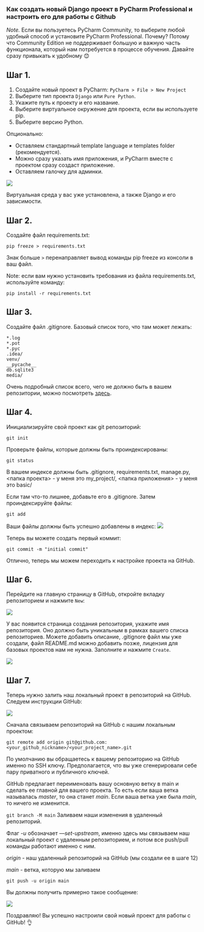 ### Как создать новый Django проект в PyСharm Professional и настроить его для работы с Github


*Note.* Если вы пользуетесь PyCharm Community, то выберите любой удобный способ и установите PyCharm Professional.
Почему? Потому что Community Edition не поддерживает большую и важную часть функционала, который нам потребуется
в процессе обучения. Давайте сразу привыкать к удобному :blush:

## Шаг 1.

1. Создайте новый проект в PyCharm: `PyCharm > File > New Project`
2. Выберите тип проекта `Django` или `Pure Python`. 
3. Укажите путь к проекту и его название. 
4. Выберите виртуальное окружение для проекта, если вы используете pip. 
5. Выберите версию Python.

Опционально:

- Оставляем стандартный template language и templates folder (рекомендуется).
- Можно сразу указать имя приложения, и PyCharm вместе с проектом сразу создаст приложение.
- Оставляем галочку для админки.

![](../static/professional.png)

Виртуальная среда у вас уже установлена, а также Django и его зависимости.

## Шаг 2.

Создайте файл requirements.txt: 

`pip freeze > requirements.txt`

Знак больше `>` перенаправляет вывод команды pip freeze из консоли в ваш файл.

Note: если вам нужно установить требования из файла requirements.txt, используйте команду:

`pip install -r requirements.txt`


## Шаг 3.

Создайте файл .gitignore. Базовый список того, что там может лежать:

```
*.log
*.pot
*.pyc
.idea/
venv/
__pycache__
db.sqlite3
media/
```

Очень подробный список всего, чего не должно быть в вашем репозитории, можно посмотреть 
[здесь](https://djangowaves.com/tips-tricks/gitignore-for-a-django-project/).


## Шаг 4.

Инициализируйте свой проект как git репозиторий:

`git init`

Проверьте файлы, которые должны быть проиндексированы:

`git status `

В вашем индексе должны быть .gitignore, requirements.txt, manage.py, <папка проекта> - у меня это my_project/, <папка приложения> - у меня это basic/


Если там что-то лишнее, добавьте его в .gitignore. Затем проиндексируйте файлы:

`git add`

Ваши файлы должны быть успешно добавлены в индекс:
![](../static/git_add.png)

Теперь вы можете создать первый коммит:

`git commit -m "initial commit"`

Отлично, теперь мы можем переходить к настройке проекта на GitHub.


## Шаг 6.

Перейдите на главную страницу в GitHub, откройте вкладку репозиторием и нажмите `New`:

![](../static/new_rep.png)

У вас появится страница создания репозитория, укажите имя репозитория. Оно должно быть уникальным в рамках вашего 
списка репозиториев. Можете добавить описание, .gitignore файл мы уже создали, файл README.md 
можно добавить позже, лицензия для базовых проектов нам не нужна. Заполните и нажмите `Create`.

![](../static/create_rep.png)


## Шаг 7.

Теперь нужно залить наш локальный проект в репозиторий на GitHub. Следуем инструкции GitHub:

![](../static/github_push.png)


Сначала связываем репозиторий на GitHub с нашим локальным проектом:

`git remote add origin git@github.com:<your_github_nickname>/<your_project_name>.git`

По умолчанию вы обращаетесь к вашему репозиторию на GitHub именно по SSH ключу. Предполагается, что вы уже 
сгенерировали себе пару приватного и публичного ключей.

GitHub предлагает переименовать вашу основную ветку в main и сделать ее главной для вашего проекта. То есть если ваша 
ветка называлась _master_, то она станет _main_. Если ваша ветка уже была _main_, то ничего не изменится.

`git branch -M main`
Заливаем наши изменения в удаленный репозиторий.

Флаг _-u_ обозначает _—set-upstream_, именно здесь мы связываем наш локальный проект с удаленным репозиторием, и потом 
все push/pull команды работают именно с ним.

_origin_ - наш удаленный репозиторий на GitHub (мы создали ее в шаге 12)

_main_ - ветка, которую мы заливаем

`git push -u origin main`

Вы должны получить примерно такое сообщение:

![](../static/success.png)

Поздравляю! Вы успешно настроили свой новый проект для работы с GitHub! 👌
